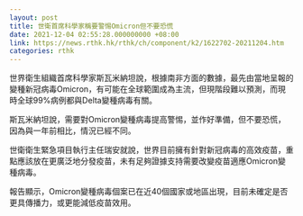 ```yaml
---
layout: post
title: 世衛首席科學家稱要警惕Omicron但不要恐慌
date: 2021-12-04 02:55:28.000000000 +08:00
link: https://news.rthk.hk/rthk/ch/component/k2/1622702-20211204.htm
categories: rthk
---
```


世界衛生組織首席科學家斯瓦米納坦說，根據南非方面的數據，最先由當地呈報的變種新冠病毒Omicron，有可能在全球範圍成為主流，但現階段難以預測，而現時全球99%病例都與Delta變種病毒有關。

斯瓦米納坦說，需要對Omicron變種病毒提高警惕，並作好準備，但不要恐慌，因為與一年前相比，情況已經不同。

世衛衛生緊急項目執行主任瑞安就說，世界目前擁有針對新冠病毒的高效疫苗，重點應該放在更廣泛地分發疫苗，未有足夠證據支持需要改變疫苗適應Omicron變種病毒。

報告顯示，Omicron變種病毒個案已在近40個國家或地區出現，目前未確定是否更具傳播力，或更能減低疫苗效用。
